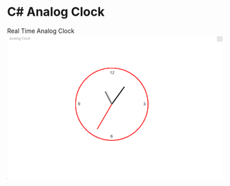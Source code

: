 # C# Analog Clock
Real Time Analog Clock
<img src="https://github.com/mmrradif/CSharpAnalogClock/blob/b55ebb171e3e24224a3950d62397e04fb023991a/Images/Analog%20Clock.png"/>
